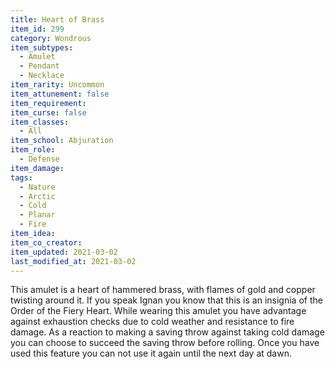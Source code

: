 ```yaml
---
title: Heart of Brass
item_id: 299
category: Wondrous
item_subtypes: 
  - Amulet
  - Pendant
  - Necklace
item_rarity: Uncommon
item_attunement: false
item_requirement: 
item_curse: false
item_classes: 
  - All
item_school: Abjuration
item_role: 
  - Defense
item_damage: 
tags:
  - Nature
  - Arctic
  - Cold
  - Planar
  - Fire
item_idea: 
item_co_creator: 
item_updated: 2021-03-02
last_modified_at: 2021-03-02
---
```


This amulet is a heart of hammered brass, with flames of gold and copper twisting around it. If you speak Ignan you know that this is an insignia of the Order of the Fiery Heart. While wearing this amulet you have advantage against exhaustion checks due to cold weather and resistance to fire damage. As a reaction to making a saving throw against taking cold damage you can choose to succeed the saving throw before rolling. Once you have used this feature you can not use it again until the next day at dawn.
